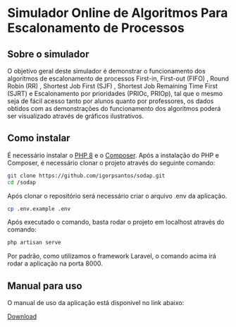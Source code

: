 # Simulador Online de Algoritmos Para Escalonamento de Processos

## Sobre o simulador

O objetivo geral deste simulador é demonstrar o funcionamento dos algoritmos de escalonamento de processos First-in, First-out (FIFO) , Round Robin (RR) , Shortest Job First (SJF) , Shortest Job Remaining Time First (SJRT) e Escalonamento por prioridades (PRIOc, PRIOp), tal que o mesmo seja de fácil acesso tanto por alunos quanto por professores, os dados obtidos com as demonstrações do funcionamento dos algoritmos poderá ser visualizado através de gráficos ilustrativos.

## Como instalar

É necessário instalar o [PHP 8](https://windows.php.net/download/) e o [Composer](https://getcomposer.org/download/). Após a instalação do PHP e Composer, é necessário clonar o projeto através do seguinte comando:

```sh
git clone https://github.com/igorpsantos/sodap.git
cd /sodap
```

Após clonar o repositório será necessário criar o arquivo .env da aplicação.

```sh
cp .env.example .env
```

Após executado o comando, basta rodar o projeto em localhost através do comando:

```sh
php artisan serve
```

Por padrão, como utilizamos o framework Laravel, o comando acima irá rodar a aplicação na porta 8000.

## Manual para uso

O manual de uso da aplicação está disponível no link abaixo:

[Download](https://docs.google.com/uc?export=download&id=1geqa1YrioLUhH-Bl45nHNcjyOpbx1Mjk)
